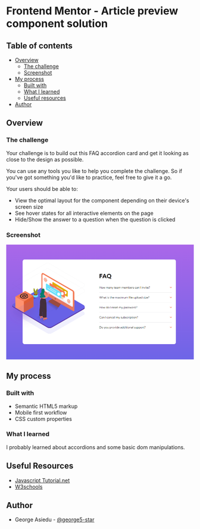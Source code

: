 # Frontend Mentor - Article preview component solution

## Table of contents

- [Overview](#overview)
  - [The challenge](#the-challenge)
  - [Screenshot](#screenshot)
- [My process](#my-process)
  - [Built with](#built-with)
  - [What I learned](#what-i-learned)
  - [Useful resources](#useful-resources)
- [Author](#author)

## Overview

### The challenge

Your challenge is to build out this FAQ accordion card and get it looking as close to the design as possible.

You can use any tools you like to help you complete the challenge. So if you've got something you'd like to practice, feel free to give it a go.

Your users should be able to:

- View the optimal layout for the component depending on their device's screen size
- See hover states for all interactive elements on the page
- Hide/Show the answer to a question when the question is clicked

### Screenshot

![FAQ Accordion component screenshot](./src/images/FAQ%20accordion%20component.png)

## My process

### Built with

- Semantic HTML5 markup
- Mobile first workflow
- CSS custom properties

### What I learned

I probably learned about accordions and some basic dom manipulations.

## Useful Resources

- [Javascript Tutorial.net](https://www.javascripttutorial.net/javascript-dom/javascript-get-child-element/)
- [W3schools](https://www.w3schools.com/howto/howto_js_accordion.asp)

## Author

- George Asiedu - [@george5-star](https://www.frontendmentor.io/profile/george5-star)
